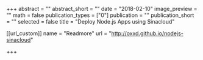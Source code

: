 +++
abstract = ""
abstract_short = ""
date = "2018-02-10"
image_preview = ""
math = false
publication_types = ["0"]
publication = ""
publication_short = ""
selected = false
title = "Deploy Node.js Apps using Sinacloud"


[[url_custom]]
name = "Readmore"
url = "http://oxxd.github.io/nodejs-sinacloud"


+++
